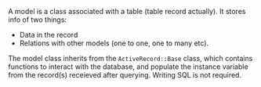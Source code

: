 A model is a class associated with a table (table record actually).
It stores info of two things:
- Data in the record
- Relations with other models (one to one, one to many etc).

The model class inherits from the `ActiveRecord::Base` class, which contains functions to interact with the database, and populate the instance variable from the record(s) receieved after querying. Writing SQL is not required.